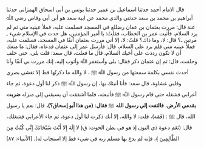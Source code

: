 قال الامام أحمد حدثنا اسماعيل بن عمير حدثنا يونس بن أبى اسحاق الهمزانى حدثنا أبراهيم بن محمد بن سعد حدثنى والدى محمد عن ابية سعد هو أبن أبى وقاص رضى ﷲ عنة قال: مررت بعثمان بن عفان رضللع  في المسجد فسلمت عليه، فملأ عينيه مني ثم لم يرد السلام، فأتيت عمر بن الخطاب، فقلتُ: يا أمير المؤمنين، هل حدث في الإسلام شيء ـ مرتين ـ؟ قال: لا، وما ذاك؟ قلتُ: لا، إلا أني مررت بعثمان آنفًا في المسجد، فسلمت عليه، فملأ عينيه مني فلم يرد علي السلام، قال: فأرسل عمر إلى عثمان فدعاه، فقال: ما منعك أن لا تكون رددت على أخيك السلام، قال ما فعلت، قال سعد: قلت بلى، حتى حلف وحلفت، قال: ثم إن عثمان ذكر فقال: بلى وأستغفر ﷲ وأتوب إليه، إنك مررت بي آنفًا وأنا أحدث نفسي بكلمة سمعتها من رسول ﷲ ﷺ ، لا والله ما ذكرتُها قط إلا تغشى بصري وقلبي غشاوة، قال سعد: فأنا أنبئك بها، إن رسول ﷲ ﷺ ذكر لنا أول دعوة، ثم جاء أعرابي فشغله حتى قام رسول ﷲ ﷺ فأتبعته، فلما أشفقت أن يسبقني إلى منزله **ضربت بقدمي الأرض**، **فالتفت إلي رسول الله** ﷺ **فقال: (من هذا أبو إسحاق؟)،** قال: نعم يا رسول الله، قال ﷺ : (فَمَه)، قلت: لا والله، إلا أنك ذكرت لنا أول دعوة، ثم جاء الأعرابي فشغلك، قال: (نَعَم دعوة ذي النون إذ هو في بطن الحوت: ق﴿ لا إِلَهَ إِلا أَنْتَ سُبْحَانَكَ إِنِّي كُنْتُ مِنَ الظَّالِمِينَ ﴾، فإنه لم يدع بها مسلم ربه في شيء قط إلا استجاب له). [الأنبياء: ٨٧]